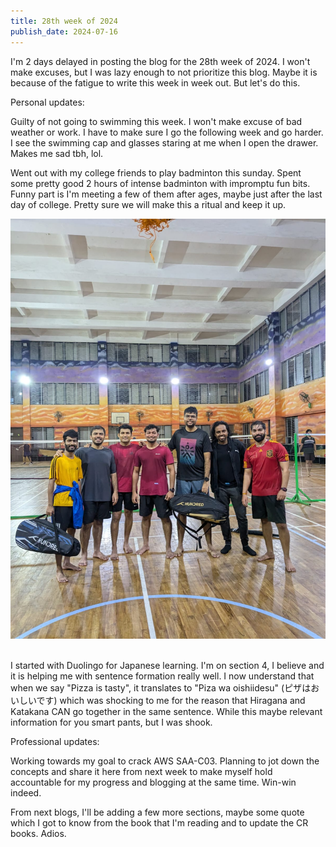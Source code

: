 ```yaml
---
title: 28th week of 2024
publish_date: 2024-07-16
---
```


I'm 2 days delayed in posting the blog for the 28th week of 2024. I won't make excuses, but I was lazy enough to not prioritize this blog. Maybe it is because of the fatigue to write this week in week out. But let's do this.

Personal updates:

Guilty of not going to swimming this week. I won't make excuse of bad weather or work. I have to make sure I go the following week and go harder. I see the swimming cap and glasses staring at me when I open the drawer. Makes me sad tbh, lol.

Went out with my college friends to play badminton this sunday. Spent some pretty good 2 hours of intense badminton with impromptu fun bits. Funny part is I'm meeting a few of them after ages, maybe just after the last day of college. Pretty sure we will make this a ritual and keep it up.

<img src="images/10.jpeg"><br/><br/>

I started with Duolingo for Japanese learning. I'm on section 4, I believe and it is helping me with sentence formation really well. I now understand that when we say "Pizza is tasty", it translates to "Piza wa oishiidesu" (ピザはおいしいです) which was shocking to me for the reason that Hiragana and Katakana CAN go together in the same sentence. While this maybe relevant information for you smart pants, but I was shook. 

Professional updates:

Working towards my goal to crack AWS SAA-C03. Planning to jot down the concepts and share it here from next week to make myself hold accountable for my progress and blogging at the same time. Win-win indeed.

From next blogs, I'll be adding a few more sections, maybe some quote which I got to know from the book that I'm reading and to update the CR books. Adios.